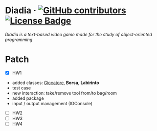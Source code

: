 # Diadia &middot; <a href="https://github.com/Shuriken933/diadia/graphs/contributors"><img alt="GitHub contributors" src="https://img.shields.io/github/contributors/Shuriken933/diadia?color=2b9348"></a> <a href="https://github.com/Shuriken933/diadia/blob/main/LICENSE"><img src="https://img.shields.io/github/license/Shuriken933/diadia?color=2b9348" alt="License Badge"/></a>

<i>Diadia is a text-based video game made for the study of object-oriented programming </i>

# Patch
 - [x] HW1
  - added classes: <u>Giocatore</u>, <b>Borsa</b>, <b>Labirinto</b>
  - test case
  - new interaction: take/remove tool from/to bag/room
  - added package
  - input / output management (IOConsole)
 - [ ] HW2
 - [ ] HW3
 - [ ] HW4
